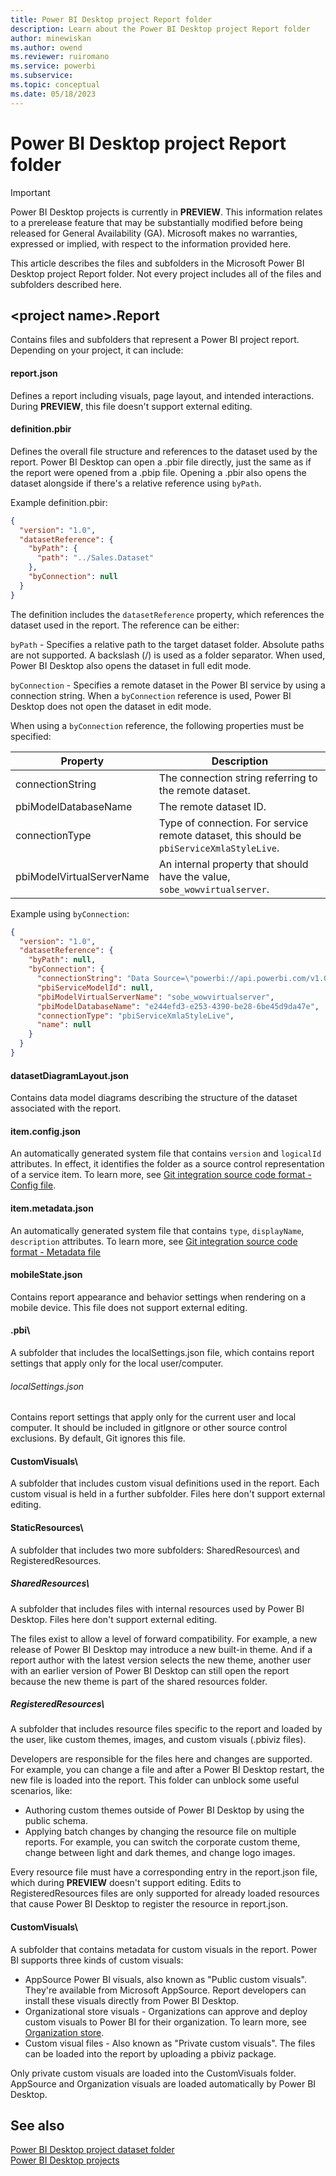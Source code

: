 ```yaml
---
title: Power BI Desktop project Report folder
description: Learn about the Power BI Desktop project Report folder
author: minewiskan
ms.author: owend
ms.reviewer: ruiromano
ms.service: powerbi
ms.subservice:
ms.topic: conceptual
ms.date: 05/18/2023
---
```


# Power BI Desktop project Report folder

> [!IMPORTANT]
> Power BI Desktop projects is currently in **PREVIEW**. This information relates to a prerelease feature that may be substantially modified before being released for General Availability (GA). Microsoft makes no warranties, expressed or implied, with respect to the information provided here.

This article describes the files and subfolders in the Microsoft Power BI Desktop project Report folder. Not every project includes all of the files and subfolders described here.

## \<project name>.Report

Contains files and subfolders that represent a Power BI project report. Depending on your project, it can include:

#### report.json

Defines a report including visuals, page layout, and intended interactions. During **PREVIEW**, this file doesn't support external editing.

#### definition.pbir

Defines the overall file structure and references to the dataset used by the report. Power BI Desktop can open a .pbir file directly, just the same as if the report were opened from a .pbip file. Opening a .pbir also opens the dataset alongside if there's a relative reference using `byPath`.

Example definition.pbir:

```json
{
  "version": "1.0",
  "datasetReference": {
    "byPath": {
      "path": "../Sales.Dataset"
    },
    "byConnection": null
  }
}

```

The definition includes the `datasetReference` property, which references the dataset used in the report. The reference can be either:

`byPath` - Specifies a relative path to the target dataset folder. Absolute paths are not supported. A backslash (/) is used as a folder separator. When used, Power BI Desktop also opens the dataset in full edit mode.

`byConnection` - Specifies a remote dataset in the Power BI service by using a connection string. When a `byConnection` reference is used, Power BI Desktop does not open the dataset in edit mode.

When using a `byConnection` reference, the following properties must be specified:

|Property |Description  |
|---------|---------|
|connectionString    |   The connection string referring to the remote dataset.      |
|pbiModelDatabaseName     |   The remote dataset ID.      |
|connectionType     |   Type of connection. For service remote dataset, this should be `pbiServiceXmlaStyleLive`.      |
|pbiModelVirtualServerName    |  An internal property that should have the value, `sobe_wowvirtualserver`.       |

Example using `byConnection`:

```json
{
  "version": "1.0",
  "datasetReference": {
    "byPath": null,
    "byConnection": {
      "connectionString": "Data Source=\"powerbi://api.powerbi.com/v1.0/myorg/Datasets\";Initial Catalog=Sales;Integrated Security=ClaimsToken",
      "pbiServiceModelId": null,
      "pbiModelVirtualServerName": "sobe_wowvirtualserver",
      "pbiModelDatabaseName": "e244efd3-e253-4390-be28-6be45d9da47e",
      "connectionType": "pbiServiceXmlaStyleLive",
      "name": null
    }
  }
}

```

#### datasetDiagramLayout.json

Contains data model diagrams describing the structure of the dataset associated with the report.

#### item.config.json

An automatically generated system file that contains `version` and `logicalId` attributes. In effect, it identifies the folder as a source control representation of a service item. To learn more, see [Git integration source code format - Config file](/fabric/cicd/git-integration/source-code-format#config-file).

#### item.metadata.json

An automatically generated system file that contains `type`, `displayName`, `description` attributes. To learn more, see [Git integration source code format - Metadata file](/fabric/cicd/git-integration/source-code-format#metadata-file)

#### mobileState.json

Contains report appearance and behavior settings when rendering on a mobile device. This file does not support external editing.

#### .pbi\\

A subfolder that includes the localSettings.json file, which contains report settings that apply only for the local user/computer.

###### localSettings.json

Contains report settings that apply only for the current user and local computer. It should be included in gitIgnore or other source control exclusions. By default, Git ignores this file.

#### CustomVisuals\\

A subfolder that includes custom visual definitions used in the report. Each custom visual is held in a further subfolder. Files here don't support external editing.

#### StaticResources\\

A subfolder that includes two more subfolders: SharedResources\ and RegisteredResources\.

##### SharedResources\\

A subfolder that includes files with internal resources used by Power BI Desktop. Files here don't support external editing.

The files exist to allow a level of forward compatibility. For example, a new release of Power BI Desktop may introduce a new built-in theme. And if a report author with the latest version selects the new theme, another user with an earlier version of Power BI  Desktop can still open the report because the new theme is part of the shared resources folder.

##### RegisteredResources\\

A subfolder that includes resource files specific to the report and loaded by the user, like custom themes, images, and custom visuals (.pbiviz files).

Developers are responsible for the files here and changes are supported. For example, you can change a file and after a Power BI Desktop restart, the new file is loaded into the report. This folder can unblock some useful scenarios, like:

- Authoring custom themes outside of Power BI Desktop by using the public schema.
- Applying batch changes by changing the resource file on multiple reports. For example, you can switch the corporate custom theme, change between light and dark themes, and change logo images.

Every resource file must have a corresponding entry in the report.json file, which during **PREVIEW** doesn't support editing. Edits to RegisteredResources files are only supported for already loaded resources that cause Power BI Desktop to register the resource in report.json.

#### CustomVisuals\\

A subfolder that contains metadata for custom visuals in the report. Power BI supports three kinds of custom visuals:

- AppSource Power BI visuals, also known as "Public custom visuals". They're available from Microsoft AppSource. Report developers can install these visuals directly from Power BI Desktop.
- Organizational store visuals - Organizations can approve and deploy custom visuals to Power BI for their organization. To learn more, see [Organization store](/power-bi/developer/visuals/power-bi-custom-visuals#organizational-store).
- Custom visual files - Also known as "Private custom visuals". The files can be loaded into the report by uploading a pbiviz package.

Only private custom visuals are loaded into the CustomVisuals folder. AppSource and Organization visuals are loaded automatically by Power BI Desktop.

## See also

[Power BI Desktop project dataset folder](projects-dataset.md)  
[Power BI Desktop projects](projects-overview.md)  
